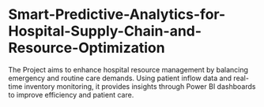 # Smart-Predictive-Analytics-for-Hospital-Supply-Chain-and-Resource-Optimization
The Project aims to enhance hospital resource management by balancing emergency and routine care demands. Using patient inflow data and real-time inventory monitoring, it provides insights through Power BI dashboards to improve efficiency and patient care.
